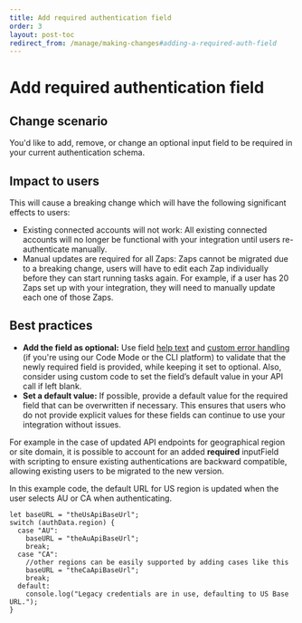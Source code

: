 ```yaml
---
title: Add required authentication field
order: 3
layout: post-toc
redirect_from: /manage/making-changes#adding-a-required-auth-field
---
```


# Add required authentication field

## Change scenario

You'd like to add, remove, or change an optional input field to be required in your current authentication schema. 

## Impact to users

This will cause a breaking change which will have the following significant effects to users:
- Existing connected accounts will not work: All existing connected accounts will no longer be functional with your integration until users re-authenticate manually.
- Manual updates are required for all Zaps: Zaps cannot be migrated due to a breaking change, users will have to edit each Zap individually before they can start running tasks again. For example, if a user has 20 Zaps set up with your integration, they will need to manually update each one of those Zaps.

## Best practices

- **Add the field as optional:** Use field [help text](https://platform.zapier.com/build/build/basicauth#1-build-an-input-form) and [custom error handling](https://github.com/zapier/zapier-platform/blob/main/packages/cli/README.md#error-handling) (if you're using our Code Mode or the CLI platform) to validate that the newly required field is provided, while keeping it set to optional. Also, consider using custom code to set the field’s default value in your API call if left blank.
- **Set a default value:** If possible, provide a default value for the required field that can be overwritten if necessary. This ensures that users who do not provide explicit values for these fields can continue to use your integration without issues.

For example in the case of updated API endpoints for geographical region or site domain, it is possible to account for an added **required** inputField with scripting to ensure existing authentications are backward compatible, allowing existing users to be migrated to the new version.

In this example code, the default URL for US region is updated when the user selects AU or CA when authenticating.

```
let baseURL = "theUsApiBaseUrl";
switch (authData.region) {
  case "AU":
    baseURL = "theAuApiBaseUrl";
    break;
  case "CA":
    //other regions can be easily supported by adding cases like this
    baseURL = "theCaApiBaseUrl";
    break;
  default:
    console.log("Legacy credentials are in use, defaulting to US Base URL.");
}
```